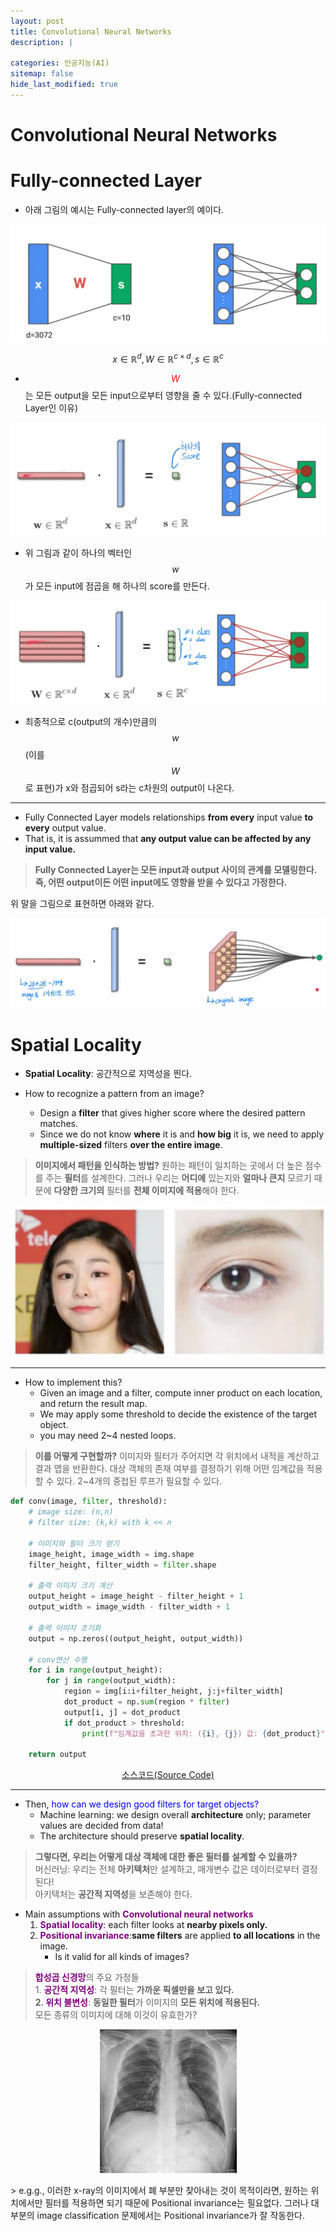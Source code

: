 ```yaml
---
layout: post
title: Convolutional Neural Networks
description: |
  
categories: 인공지능(AI)
sitemap: false
hide_last_modified: true
---
```


# Convolutional Neural Networks

# Fully-connected Layer

- 아래 그림의 예시는 Fully-connected layer의 예이다.

<p align="center">
<img src="/assets/img/blog/ai/2024_07_28_cnn/fully_connected_layer.png">
</p>

$$ x \in \mathbb{R}^{d}, W \in \mathbb{R}^{c \times d}, s \in \mathbb{R}^{c} $$

- <span style="color:red">$$ W $$</span>는 모든 output을 모든 input으로부터 영향을 줄 수 있다.(Fully-connected Layer인 이유)

<p align="center">
<img src="/assets/img/blog/ai/2024_07_28_cnn/fully_connected_layer2.png">
</p>

- 위 그림과 같이 하나의 벡터인 $$ w $$가 모든 input에 점곱을 해 하나의 score를 만든다.

<p align="center">
<img src="/assets/img/blog/ai/2024_07_28_cnn/fully_connected_layer3.png">
</p>

- 최종적으로 c(output의 개수)만큼의 $$ w $$(이를 $$ W $$로 표현)가 x와 점곱되어 s라는 c차원의 output이 나온다.

---

- Fully Connected Layer models relationships **from every** input value **to every** output value.
- That is, it is assummed that **any output value can be affected by any input value.**
> **Fully Connected Layer는 모든 input과 output 사이의 관계를 모델링한다. 즉, 어떤 output이든 어떤 input에도 영향을 받을 수 있다고 가정한다.**

위 말을 그림으로 표현하면 아래와 같다.

<p align="center">
<img src="/assets/img/blog/ai/2024_07_28_cnn/fully_connected_layer4.png">
</p>

# Spatial Locality

- **Spatial Locality**: 공간적으로 지역성을 띈다.

- How to recognize a pattern from an image?
    - Design a **filter** that gives higher score where the desired pattern matches.
    - Since we do not know **where** it is and **how big** it is, we need to apply **multiple-sized** filters **over the entire image**.
> **이미지에서 패턴을 인식하는 방법?** 원하는 패턴이 일치하는 곳에서 더 높은 점수를 주는 **필터**를 설계한다. 그러나 우리는 **어디에** 있는지와 **얼마나 큰지** 모르기 때문에 **다양한 크기의** 필터를 **전체 이미지에 적용**해야 한다.

<p align="center">
<img src="/assets/img/blog/ai/2024_07_28_cnn/spatial_locality.png">
</p>

--- 

- How to implement this?
    - Given an image and a filter, compute inner product on each location, and return the result map.
    - We may apply some threshold to decide the existence of the target object.
    - you may need 2~4 nested loops.
> **이를 어떻게 구현할까?** 이미지와 필터가 주어지면 각 위치에서 내적을 계산하고 결과 맵을 반환한다. 대상 객체의 존재 여부를 결정하기 위해 어떤 임계값을 적용할 수 있다. 2~4개의 중첩된 루프가 필요할 수 있다.

~~~python
def conv(image, filter, threshold):
    # image size: (n,n)
    # filter size: (k,k) with k << n

    # 이미지와 필터 크기 얻기
    image_height, image_width = img.shape
    filter_height, filter_width = filter.shape

    # 출력 이미지 크기 계산
    output_height = image_height - filter_height + 1
    output_width = image_width - filter_width + 1

    # 출력 이미지 초기화
    output = np.zeros((output_height, output_width))

    # conv연산 수행
    for i in range(output_height):
        for j in range(output_width):
            region = img[i:i+filter_height, j:j+filter_width]
            dot_product = np.sum(region * filter)
            output[i, j] = dot_product
            if dot_product > threshold:
                print(f"임계값을 초과한 위치: ({i}, {j}) 값: {dot_product}")

    return output
~~~

<p align="center">
<a href="https://github.com/RAIUTC/ML-DL-Study/blob/main/spatial_locality.py" target="blank"> 소스코드(Source Code) </a>
</p>

---

- Then, <span style="color:blue">how can we design good filters for target objects?</span>
    - Machine learning: we design overall **architecture** only; parameter values are decided from data!
    - The architecture should preserve **spatial locality**.
> **그렇다면, 우리는 어떻게 대상 객체에 대한 좋은 필터를 설계할 수 있을까?**<br> 머신러닝: 우리는 전체 **아키텍처**만 설계하고, 매개변수 값은 데이터로부터 결정된다!<br> 아키텍처는 **공간적 지역성**을 보존해야 한다.

- Main assumptions with <span style="color:purple">**Convolutional neural networks**</span>
    1. <span style="color:purple">**Spatial locality**</span>: each filter looks at **nearby pixels only.**
    2. <span style="color:purple">**Positional invariance**</span>:**same filters** are applied **to all locations** in the image.
        - Is it valid for all kinds of images?
> <span style="color:purple">**합성곱 신경망**</span>의 주요 가정들<br> 1. <span style="color:purple">**공간적 지역성**</span>: 각 필터는 **가까운 픽셀만을 보고 있다.<br> 2. <span style="color:purple">위치 불변성</span>**: **동일한 필터**가 이미지의 **모든 위치에 적용된다.**<br> 모든 종류의 이미지에 대해 이것이 유효한가?

<p align="center">
<img src="/assets/img/blog/ai/2024_07_28_cnn/x_ray.jpeg">
</p>
> e.g.g., 이러한 x-ray의 이미지에서 폐 부분만 찾아내는 것이 목적이라면, 원하는 위치에서만 필터를 적용하면 되기 때문에 Positional invariance는 필요없다. 그러나 대부분의 image classification 문제에서는 Positional invariance가 잘 작동한다.